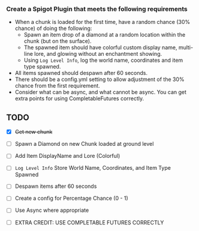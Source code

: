 ### Create a Spigot Plugin that meets the following requirements

* When a chunk is loaded for the first time, have a random chance (30% chance) of doing the following:
    * Spawn an item drop of a diamond at a random location within the chunk (but on the surface).
    * The spawned item should have colorful custom display name, multi-line lore, and glowing without an enchantment showing.
    * Using `Log Level Info`, log the world name, coordinates and item type spawned.
* All items spawned should despawn after 60 seconds.
* There should be a config.yml setting to allow adjustment of the 30% chance from the first requirement.
* Consider what can be async, and what cannot be async. You can get extra points for using CompletableFutures correctly. 

## TODO

 *[x] ~~Get new chunk~~
 *[ ] Spawn a Diamond on new Chunk loaded at ground level
 *[ ] Add Item DisplayName and Lore (Colorful)
 *[ ] `Log Level Info` Store World Name, Coordinates, and Item Type Spawned
 *[ ] Despawn items after 60 seconds
 *[ ] Create a config for Percentage Chance (0 - 1)
 *[ ] Use Async where appropriate
 
 *[ ] EXTRA CREDIT: USE COMPLETABLE FUTURES CORRECTLY